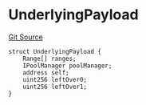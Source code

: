 # UnderlyingPayload
[Git Source](https://github.com/ArrakisFinance/arrakis-modular/blob/main/src/structs/SUniswapV4.sol)


```solidity
struct UnderlyingPayload {
    Range[] ranges;
    IPoolManager poolManager;
    address self;
    uint256 leftOver0;
    uint256 leftOver1;
}
```

